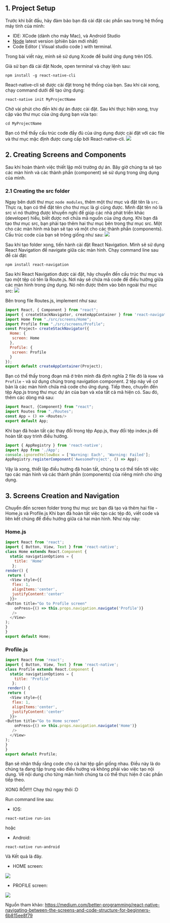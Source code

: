 ## 1. Project Setup
Trước khi bắt đầu, hãy đảm bảo bạn đã cài đặt các phần sau trong hệ thống máy tính của mình:
- IDE: XCode (dành cho máy Mac), và Android Studio
- [Node](https://nodejs.org/en/download/) latest version (phiên bản mới nhất)
- Code Editor ( Visual studio code ) with terminal.

Trong bài viết này, mình sẽ sử dụng Xcode để build ứng dụng trên IOS.

Giả sử bạn đã cài đặt Node, open terminal và chạy lệnh sau:
```
npm install -g react-native-cli
```
React-native-cli sẽ được cài đặt trong hệ thống của bạn. Sau khi cài xong, chạy command dưới để tạo ứng dụng:
```
react-native init MyProjectName
```
Chờ vài phút cho đến khi dự án được cài đặt. Sau khi thực hiện xong, truy cập vào thư mục của ứng dụng bạn vừa tạo:
```
cd MyProjectName
```
Bạn có thể thấy cấu trúc code đầy đủ của ứng dụng được cài đặt với các file và thư mục mặc định được cung cấp bởi React-native-cli.
![](https://images.viblo.asia/ab762526-1977-4eed-9533-62956f4ef9cb.png)

## 2. Creating Screens and Components
Sau khi hoàn thành việc thiết lập môi trường dự án. Bây giờ chúng ta sẽ tạo các màn hình và các thành phần (component) sẽ sử dụng trong ứng dụng của mình.
### 2.1 Creating the src folder
Ngay bên dưới thư mục `node modules`, thêm một thư mục và đặt tên là `src`.
Thực ra, bạn có thể đặt tên cho thư mục là gì cũng được. Mình đặt tên nó là src vì nó thường được khuyến nghị để giúp các nhà phát triển khác (developer) hiểu, biết được nơi chứa mã nguồn của ứng dụng.
Khi bạn đã tạo thư mục src, bạn phải tạo thêm hai thư mục bên trong thư mục src. Một cho các màn hình mà bạn sẽ tạo và một cho các thành phần (components). Cấu trúc code của bạn sẽ trông giống như sau:
![](https://images.viblo.asia/550508db-ed01-4c82-a0e4-49d85239971c.png)

Sau khi tạo folder xong, tiến hành cài đặt React Navigation. Mình sẽ sử dụng React Navigation để navigate giữa các màn hình. Chạy command line sau để cài đặt:
```
npm install react-navigation
```
Sau khi React Navigation được cài đặt, hãy chuyển đến cấu trúc thư mục và tạo một tệp có tên là Route.js. Nơi này sẽ chứa mã code để điều hướng giữa các màn hình trong ứng dụng. Nó nên được thêm vào bên ngoài thư mục src:
![](https://images.viblo.asia/b44be8e1-4ce1-4877-ac58-8e703bfa2948.png)

Bên trong file Routes.js, implement như sau:
```javascript
import React, { Component } from "react";
import { createStackNavigator, createAppContainer } from 'react-navigation';
import Home from "./src/screens/Home";
import Profile from "./src/screens/Profile";
const Project= createStackNavigator({
  Home: {
   screen: Home
  },
  Profile: {
   screen: Profile
  }
});
export default createAppContainer(Project);
```

Bạn có thể thấy trong đoạn mã ở trên mình đã định nghĩa 2 file đó là `Home` và `Profile` - và sử dụng chúng trong navigation component. 2 tệp này về cơ bản là các màn hình chứa mã code cho ứng dụng.
Tiếp theo, chuyển đến tệp App.js trong thư mục dự án của bạn và xóa tất cả mã hiện có. Sau đó, thêm các dòng mã sau:
```javascript
import React, {Component} from "react";
import Routes from "./Routes";
const App = () => <Routes/>
export default App;
```

Khi bạn đã hoàn tất các thay đổi trong tệp App.js, thay đổi tệp index.js để hoàn tất quy trình điều hướng.
```javascript
import { AppRegistry } from 'react-native';
import App from './App';
console.ignoredYellowBox = ['Warning: Each', 'Warning: Failed'];
AppRegistry.registerComponent('AwesomeProject', () => App);
```

Vậy là xong, thiết lập điều hướng đã hoàn tất, chúng ta có thể tiến tới việc tạo các màn hình và các thành phần (components) của riêng mình cho ứng dụng.

## 3. Screens Creation and Navigation
Chuyển đến screen folder trong thư mục src bạn đã tạo và thêm hai file - Home.js và Profile.js
Khi bạn đã hoàn tất việc tạo các tệp đó, viết code và liên kết chúng để điều hướng giữa cả hai màn hình. Như này này: 

### Home.js
```javascript
import React from 'react';
import { Button, View, Text } from 'react-native';
class Home extends React.Component {
  static navigationOptions = {
    title: 'Home'
   };
render() {
 return (
  <View style={{ 
   flex: 1,
   alignItems:'center',
   justifyContent:'center'
  }}>
<Button title="Go to Profile screen"
    onPress={() => this.props.navigation.navigate('Profile')}
   />
  </View>
);
}
}
export default Home;
```

### Profile.js
```javascript
import React from 'react';
import { Button, View, Text } from 'react-native';
class Profile extends React.Component {
  static navigationOptions = {
    title: 'Profile'
   };
 render() {
 return (
  <View style={{ 
   flex: 1,
   alignItems:'center',
   justifyContent:'center'
  }}>
<Button title="Go to Home screen"
    onPress={() => this.props.navigation.navigate('Home')}
   />
  </View>
);
}
}
export default Profile;
```

Bạn sẽ nhận thấy rằng code cho cả hai tệp gần giống nhau. Điều này là do chúng ta đang tập trung vào điều hướng và không phải vào việc tạo nội dung. Về nội dung cho từng màn hình chúng ta có thể thực hiện ở các phần tiếp theo.

XONG RỒI!!!! Chạy thử ngay thôi :D

Run command line sau: 
- IOS:
```
react-native run-ios
```

hoặc 

- Android: 
```
react-native run-android
```

Và Kết quả là đây. 
- HOME screen:

![](https://images.viblo.asia/ab50c637-b996-4d2d-8508-1398df598f69.png)
- PROFILE  screen:

![](https://images.viblo.asia/074d051c-8030-4b17-a4b1-942ced810399.png)

Nguồn tham khảo: https://medium.com/better-programming/react-native-navigating-between-the-screens-and-code-structure-for-beginners-6b815ee8f79